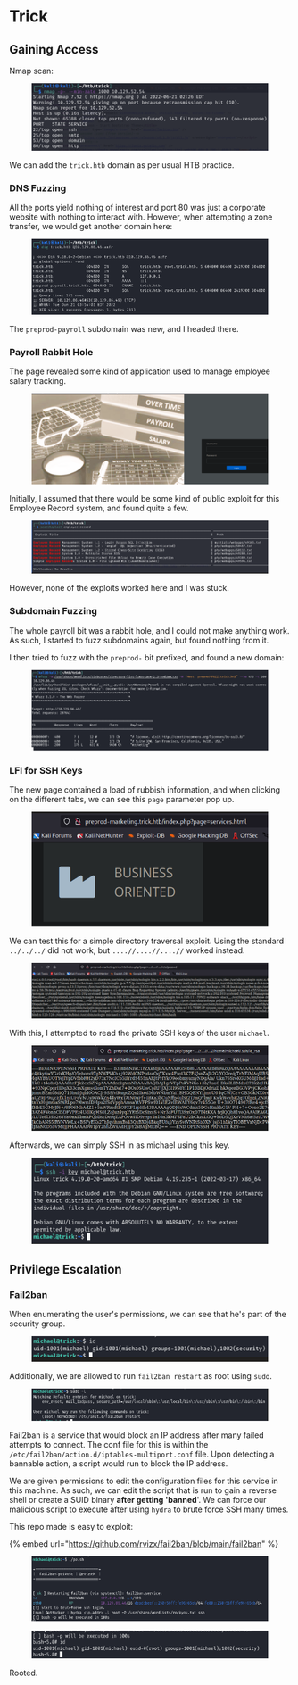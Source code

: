 # Trick

## Gaining Access

Nmap scan:

<figure><img src="../../../.gitbook/assets/image (88).png" alt=""><figcaption></figcaption></figure>

We can add the `trick.htb` domain as per usual HTB practice.

### DNS Fuzzing

All the ports yield nothing of interest and port 80 was just a corporate website with nothing to interact with. However, when attempting a zone transfer, we would get another domain here:

<figure><img src="../../../.gitbook/assets/image (92).png" alt=""><figcaption></figcaption></figure>

The `preprod-payroll` subdomain was new, and I headed there.

### Payroll Rabbit Hole

The page revealed some kind of application used to manage employee salary tracking.

<figure><img src="../../../.gitbook/assets/image (111).png" alt=""><figcaption></figcaption></figure>

Initially, I assumed that there would be some kind of public exploit for this Employee Record system, and found quite a few.

<figure><img src="../../../.gitbook/assets/image (107).png" alt=""><figcaption></figcaption></figure>

However, none of the exploits worked here and I was stuck.

### Subdomain Fuzzing

The whole payroll bit was a rabbit hole, and I could not make anything work. As such, I started to fuzz subdomains again, but found nothing from it.&#x20;

I then tried to fuzz with the `preprod-` bit prefixed, and found a new domain:

<figure><img src="../../../.gitbook/assets/image (91).png" alt=""><figcaption></figcaption></figure>

### LFI for SSH Keys

The new page contained a load of rubbish information, and when clicking on the different tabs, we can see this `page` parameter pop up.

<figure><img src="../../../.gitbook/assets/image (118).png" alt=""><figcaption></figcaption></figure>

We can test this for a simple directory traversal exploit. Using the standard `../../../` did not work, but `....//....//....//` worked instead.

<figure><img src="../../../.gitbook/assets/image (95).png" alt=""><figcaption></figcaption></figure>

With this, I attempted to read the private SSH keys of the user `michael`.

<figure><img src="../../../.gitbook/assets/image (108).png" alt=""><figcaption></figcaption></figure>

Afterwards, we can simply SSH in as michael using this key.

<figure><img src="../../../.gitbook/assets/image (89).png" alt=""><figcaption></figcaption></figure>

## Privilege Escalation

### Fail2ban

When enumerating the user's permissions, we can see that he's part of the security group.

<figure><img src="../../../.gitbook/assets/image (110).png" alt=""><figcaption></figcaption></figure>

Additionally, we are allowed to run `fail2ban restart` as root using `sudo`.

<figure><img src="../../../.gitbook/assets/image (114).png" alt=""><figcaption></figcaption></figure>

Fail2ban is a service that would block an IP address after many failed attempts to connect. The conf file for this is within the `/etc/fail2ban/action.d/iptables-multiport.conf` file. Upon detecting a bannable action, a script would run to block the IP address.

We are given permissions to edit the configuration files for this service in this machine. As such, we can edit the script that is run to gain a reverse shell or create a SUID binary **after getting 'banned**'. We can force our malicious script to execute after using `hydra` to brute force SSH many times.

This repo made is easy to exploit:

{% embed url="https://github.com/rvizx/fail2ban/blob/main/fail2ban" %}

<figure><img src="../../../.gitbook/assets/image (83).png" alt=""><figcaption></figcaption></figure>

<figure><img src="../../../.gitbook/assets/image (116).png" alt=""><figcaption></figcaption></figure>

Rooted.
